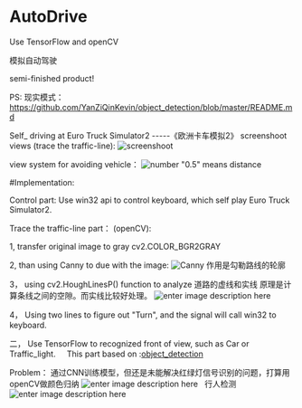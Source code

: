 # AutoDrive
Use TensorFlow and openCV 

模拟自动驾驶

semi-finished product!

PS: 现实模式：https://github.com/YanZiQinKevin/object_detection/blob/master/README.md  


Self_ driving at Euro Truck Simulator2
 -----《欧洲卡车模拟2》
screenshoot views (trace the traffic-line):
![screenshoot](https://github.com/YanZiQinKevin/AutoDrive/blob/master/screenshoot/476419097427111374.jpg)

view system for avoiding vehicle：
![number "0.5" means distance](https://github.com/YanZiQinKevin/AutoDrive/blob/master/screenshoot/547439799077907042.jpg)


#Implementation:

Control part: Use win32 api to control keyboard, which self play Euro Truck Simulator2.

Trace the traffic-line part： (openCV):

  1, transfer original image to gray  cv2.COLOR_BGR2GRAY
  
  2, than using Canny to due with the image:
  ![Canny](https://github.com/YanZiQinKevin/AutoDrive/blob/master/screenshoot/truck_Canny.png)
  作用是勾勒路线的轮廓
  
  3， using cv2.HoughLinesP() function to analyze 道路的虚线和实线
         原理是计算条线之间的空隙。而实线比较好处理。
         ![enter image description here](https://github.com/YanZiQinKevin/AutoDrive/blob/master/screenshoot/truck_line.png)
   
 4， Using two lines to figure out "Turn", and the signal will call  win32 to keyboard.


二， Use TensorFlow to recognized front of view, such as Car or Traffic_light. 
      This part based on  :[object_detection](https://github.com/YanZiQinKevin/object_detection)
		
Problem： 通过CNN训练模型，但还是未能解决红绿灯信号识别的问题，打算用openCV做颜色归纳
![enter image description here](https://github.com/YanZiQinKevin/AutoDrive/blob/master/screenshoot/truck_light.png)  
行人检测
![enter image description here](https://github.com/YanZiQinKevin/AutoDrive/blob/master/screenshoot/WechatIMG60.jpeg)
